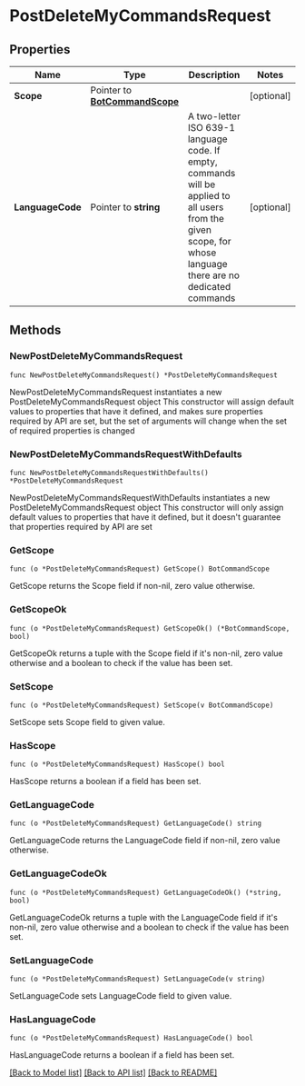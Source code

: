 # PostDeleteMyCommandsRequest

## Properties

Name | Type | Description | Notes
------------ | ------------- | ------------- | -------------
**Scope** | Pointer to [**BotCommandScope**](BotCommandScope.md) |  | [optional] 
**LanguageCode** | Pointer to **string** | A two-letter ISO 639-1 language code. If empty, commands will be applied to all users from the given scope, for whose language there are no dedicated commands | [optional] 

## Methods

### NewPostDeleteMyCommandsRequest

`func NewPostDeleteMyCommandsRequest() *PostDeleteMyCommandsRequest`

NewPostDeleteMyCommandsRequest instantiates a new PostDeleteMyCommandsRequest object
This constructor will assign default values to properties that have it defined,
and makes sure properties required by API are set, but the set of arguments
will change when the set of required properties is changed

### NewPostDeleteMyCommandsRequestWithDefaults

`func NewPostDeleteMyCommandsRequestWithDefaults() *PostDeleteMyCommandsRequest`

NewPostDeleteMyCommandsRequestWithDefaults instantiates a new PostDeleteMyCommandsRequest object
This constructor will only assign default values to properties that have it defined,
but it doesn't guarantee that properties required by API are set

### GetScope

`func (o *PostDeleteMyCommandsRequest) GetScope() BotCommandScope`

GetScope returns the Scope field if non-nil, zero value otherwise.

### GetScopeOk

`func (o *PostDeleteMyCommandsRequest) GetScopeOk() (*BotCommandScope, bool)`

GetScopeOk returns a tuple with the Scope field if it's non-nil, zero value otherwise
and a boolean to check if the value has been set.

### SetScope

`func (o *PostDeleteMyCommandsRequest) SetScope(v BotCommandScope)`

SetScope sets Scope field to given value.

### HasScope

`func (o *PostDeleteMyCommandsRequest) HasScope() bool`

HasScope returns a boolean if a field has been set.

### GetLanguageCode

`func (o *PostDeleteMyCommandsRequest) GetLanguageCode() string`

GetLanguageCode returns the LanguageCode field if non-nil, zero value otherwise.

### GetLanguageCodeOk

`func (o *PostDeleteMyCommandsRequest) GetLanguageCodeOk() (*string, bool)`

GetLanguageCodeOk returns a tuple with the LanguageCode field if it's non-nil, zero value otherwise
and a boolean to check if the value has been set.

### SetLanguageCode

`func (o *PostDeleteMyCommandsRequest) SetLanguageCode(v string)`

SetLanguageCode sets LanguageCode field to given value.

### HasLanguageCode

`func (o *PostDeleteMyCommandsRequest) HasLanguageCode() bool`

HasLanguageCode returns a boolean if a field has been set.


[[Back to Model list]](../README.md#documentation-for-models) [[Back to API list]](../README.md#documentation-for-api-endpoints) [[Back to README]](../README.md)


